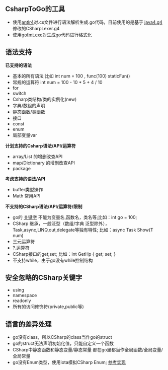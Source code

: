 ## CsharpToGo的工具

* 使用[antlr4](https://www.antlr.org/about.html)对.cs文件进行语法解析生成.go代码，目前使用的是基于 [java4.g4](https://github.com/antlr/antlr4/blob/master/tool-testsuite/test/org/antlr/v4/test/tool/Java.g4) 修改的CSharpLexer.g4
* 使用[gofmt.exe](https://golang.org/cmd/gofmt/)对生成go代码进行格式化


## 语法支持

**已支持的语法**
* 基本的所有语法 比如 int num = 100 , func(100) staticFun() 
* 常规的运算符  int num = 100 - 10 * 5 + 4 / 10
* for
* switch
* Csharp类结构/类的实例化(new)
* 字典/数组的声明
* 静态函数/类函数
* 接口
* const
* enum
* 局部变量var 

**计划支持的Csharp语法/API/运算符**

* array/List 的增删改查API
* map/Dictionary 的增删改查API
* package

**考虑支持的语法/API**

* buffer类型操作
* Math 常用API


**不支持的CSharp语法/API/运算符/限制**

* go的 [关键字](https://github.com/Unknwon/the-way-to-go_ZH_CN/blob/master/eBook/04.1.md) 不能为变量名,函数名，类名等;比如：int go = 100;
* CSharp 继承，一般泛型（数组/字典 泛型除外），Task,async,LINQ,out,delegate等独有特性; 比如：async Task Show<T>(T num)
* 三元运算符
* ?.运算符
* CSharp接口的get;set; 比如：int GetHp { get; set; }
* 不支持while，由于go没有while控制结构


## 安全忽略的CSharp关键字

* using
* namespace
* readonly
* 所有的访问修饰符(private,public等)

## 语言的差异处理

* go没有class，所以CSharp的class当作go的struct
* go的struct无法声明初始化值，只能自定义一个函数
* CSharp中静态函数和静态变量/静态常量 都在go里都当作全局函数/全局变量/全局常量
* go没有Enum类型，使用iota模拟CSharp Enum; [参考实现](https://studygolang.com/articles/5386)







